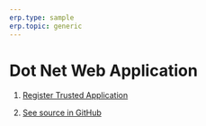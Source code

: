 ```yaml
---
erp.type: sample
erp.topic: generic
---
```


# Dot Net Web Application

1. [Register Trusted Application](../common-tasks/register-trusted-app.md#register-interactive-confidential-application)

2. [See source in GitHub](https://github.com/ErpNetDocs/dev/tree/master/domain-api/samples/src/dotnet/)
